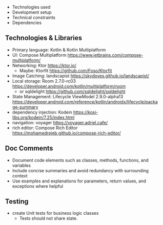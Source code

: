 - Technologies used
- Development setup
- Technical constraints
- Dependencies

## Technologies & Libraries
- Primary language: Kotlin & Kotlin Multiplatform
- UI: Compose Multiplatform https://www.jetbrains.com/compose-multiplatform/
- Networking: Ktor https://ktor.io/
  - Maybe: Ktorfit https://github.com/Foso/Ktorfit
- Image Catching: landscapist https://skydoves.github.io/landscapist/
- Local storage: Room 2.7.0-rc03 https://developer.android.com/kotlin/multiplatform/room
  - or sqldelight https://github.com/sqldelight/sqldelight
- State Management: Lifecycle ViewModel 2.9.0-alpha13 https://developer.android.com/reference/kotlin/androidx/lifecycle/package-summary
- dependency injection: Kodein https://kosi-libs.org/kodein/7.25/index.html
- navigation: voyager https://voyager.adriel.cafe/
- rich editor: Compose Rich Editor https://mohamedrejeb.github.io/compose-rich-editor/

## Doc Comments
- Document code elements such as classes, methods, functions, and variables
- Include concise summaries and avoid redundancy with surrounding context
- Use examples and explanations for parameters, return values, and exceptions where helpful

## Testing
- create Unit tests for business logic classes
    - Tests should not share state.
